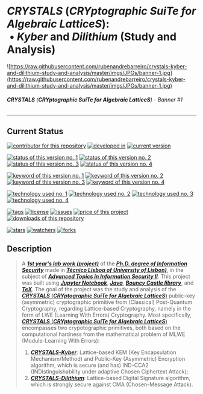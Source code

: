 # **_CRYSTALS_** (**_CRYptographic SuiTe for Algebraic LatticeS_**): <br> &nbsp;&#x2022; **_Kyber_** and **_Dilithium_** (Study and Analysis)

![https://raw.githubusercontent.com/rubenandrebarreiro/crystals-kyber-and-dilithium-study-and-analysis/master/imgs/JPGs/banner-1.jpg](https://raw.githubusercontent.com/rubenandrebarreiro/crystals-kyber-and-dilithium-study-and-analysis/master/imgs/JPGs/banner-1.jpg)
###### **_CRYSTALS_** (**_CRYptographic SuiTe for Algebraic LatticeS_**) - Banner #1

***

## Current Status
[![contributor for this repository](https://img.shields.io/badge/contributor-rubenandrebarreiro-blue.svg)](https://github.com/rubenandrebarreiro/)
[![developed in](https://img.shields.io/badge/developed&nbsp;in-tecnico&nbsp;lisboa-blue.svg)](https://tecnico.ulisboa.pt/)
[![current version](https://img.shields.io/badge/version-1.0-magenta.svg)](https://github.com/rubenandrebarreiro/crystals-kyber-and-dilithium-study-and-analysis/)

[![status of this version no. 1](https://img.shields.io/badge/status-ongoing-orange.svg)](https://github.com/rubenandrebarreiro/crystals-kyber-and-dilithium-study-and-analysis/)
[![status of this version no. 2](https://img.shields.io/badge/status-beta-orange.svg)](https://github.com/rubenandrebarreiro/crystals-kyber-and-dilithium-study-and-analysis/)
[![status of this version no. 3](https://img.shields.io/badge/status-unstable-orange.svg)](https://github.com/rubenandrebarreiro/crystals-kyber-and-dilithium-study-and-analysis/)
[![status of this version no. 4](https://img.shields.io/badge/status-not&nbsp;documented-orange.svg)](https://github.com/rubenandrebarreiro/crystals-kyber-and-dilithium-study-and-analysis/)

[![keyword of this version no. 1](https://img.shields.io/badge/keyword-classical&nbsp;post&nbsp;quantum&nbsp;cryptography-brown.svg)](https://github.com/rubenandrebarreiro/crystals-kyber-and-dilithium-study-and-analysis/)
[![keyword of this version no. 2](https://img.shields.io/badge/keyword-lattice&nbsp;based-brown.svg)](https://github.com/rubenandrebarreiro/crystals-kyber-and-dilithium-study-and-analysis/)
[![keyword of this version no. 3](https://img.shields.io/badge/keyword-kyber-brown.svg)](https://github.com/rubenandrebarreiro/crystals-kyber-and-dilithium-study-and-analysis/)
[![keyword of this version no. 4](https://img.shields.io/badge/keyword-dilithium-brown.svg)](https://github.com/rubenandrebarreiro/crystals-kyber-and-dilithium-study-and-analysis/)

[![technology used no. 1](https://img.shields.io/badge/built&nbsp;with-jupyter&nbsp;notebook-red.svg)](https://www.jupyter.org/)
[![technology used no. 2](https://img.shields.io/badge/built&nbsp;with-java-red.svg)](http://www.java.com/)
[![technology used no. 3](https://img.shields.io/badge/built&nbsp;with-bouncy&nbsp;castle-red.svg)](https://www.bouncycastle.org/)
[![technology used no. 4](https://img.shields.io/badge/built&nbsp;with-tex-red.svg)](https://tug.org/texlive/)

[![tags](https://img.shields.io/github/tag/rubenandrebarreiro/crystals-kyber-and-dilithium-study-and-analysis?include_prereleases=&sort=semver&color=blue)](https://github.com/rubenandrebarreiro/crystals-kyber-and-dilithium-study-and-analysis/releases/)
[![license](https://img.shields.io/badge/License-MIT-blue)](#license)
[![issues](https://img.shields.io/github/issues/rubenandrebarreiro/crystals-kyber-and-dilithium-study-and-analysis)](https://github.com/rubenandrebarreiro/crystals-kyber-and-dilithium-study-and-analysis/issues)
[![price of this project](https://img.shields.io/badge/price-free-success.svg)](https://github.com/rubenandrebarreiro/crystals-kyber-and-dilithium-study-and-analysis/archive/master.zip)
[![downloads of this repository](https://img.shields.io/github/downloads/rubenandrebarreiro/crystals-kyber-and-dilithium-study-and-analysis/total.svg)](https://github.com/rubenandrebarreiro/crystals-kyber-and-dilithium-study-and-analysis/archive/master.zip)

[![stars](https://img.shields.io/github/stars/rubenandrebarreiro/crystals-kyber-and-dilithium-study-and-analysis?style=social)](https://github.com/rubenandrebarreiro/crystals-kyber-and-dilithium-study-and-analysis)
[![watchers](https://img.shields.io/github/watchers/rubenandrebarreiro/crystals-kyber-and-dilithium-study-and-analysis?style=social)](https://github.com/rubenandrebarreiro/crystals-kyber-and-dilithium-study-and-analysis)
[![forks](https://img.shields.io/github/forks/rubenandrebarreiro/crystals-kyber-and-dilithium-study-and-analysis?style=social)](https://github.com/rubenandrebarreiro/crystals-kyber-and-dilithium-study-and-analysis)


## Description

> A [**_1st year's lab work (project)_**](https://www.fenix.tecnico.ulisboa.pt/cursos/deaseginf/disciplina-curricular/845953938490385) of the [**_Ph.D. degree of Information Security_**](https://www.fenix.tecnico.ulisboa.pt/cursos/deaseginf) made in [**_Técnico Lisboa of University of Lisbon)_**](https://tecnico.ulisboa.pt/), in the subject of [**_Advanced Topics in Information Security II_**](https://www.fenix.tecnico.ulisboa.pt/cursos/deaseginf/disciplina-curricular/845953938490385). This project was built using [**_Jupyter Notebook_**](https://www.jupyter.org/), [**_Java_**](http://www.java.com/), [**_Bouncy Castle library_**](https://www.bouncycastle.org/), and [**_TeX_**](https://tug.org/texlive/). The goal of the project was the study and analysis of the [**_CRYSTALS_** (**_CRYptographic SuiTe for Algebraic LatticeS_**)](https://www.pq-crystals.org/index.shtml) public-key (asymmetric) cryptographic primitive from (Classical) Post-Quantum Cryptography, regarding Lattice-based Cryptography, namely in the form of LWE (Learning With Errors) Cryptography. Most specifically, [**_CRYSTALS_** (**_CRYptographic SuiTe for Algebraic LatticeS_**)](https://www.pq-crystals.org/index.shtml) encompasses two crypotographic primitives, both based on the computational hardness from the mathematical problem of MLWE (Module-Learning With Errors):
> 1. [**_CRYSTALS-Kyber_**](https://pq-crystals.org/kyber/index.shtml): Lattice-based KEM (Key Encapsulation Mechanism/Method) and Public-Key (Asymmetric) Encryption algorithm, which is secure (and has) IND-CCA2 (INDistinguishability under adaptive Chosen Ciphertext Attack);
> 2. [**_CRYSTALS-Dilithium_**](https://pq-crystals.org/dilithium/index.shtml): Lattice-based Digital Signature algorithm, which is strongly secure against CMA (Chosen-Message Attack).
